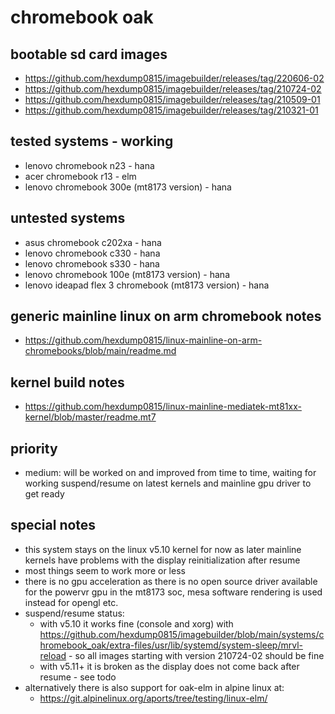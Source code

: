 # chromebook oak

## bootable sd card images

- https://github.com/hexdump0815/imagebuilder/releases/tag/220606-02
- https://github.com/hexdump0815/imagebuilder/releases/tag/210724-02
- https://github.com/hexdump0815/imagebuilder/releases/tag/210509-01
- https://github.com/hexdump0815/imagebuilder/releases/tag/210321-01

## tested systems - working

- lenovo chromebook n23 - hana
- acer chromebook r13 - elm
- lenovo chromebook 300e (mt8173 version) - hana

## untested systems

- asus chromebook c202xa - hana
- lenovo chromebook c330 - hana
- lenovo chromebook s330 - hana
- lenovo chromebook 100e (mt8173 version) - hana
- lenovo ideapad flex 3 chromebook (mt8173 version) - hana

## generic mainline linux on arm chromebook notes

- https://github.com/hexdump0815/linux-mainline-on-arm-chromebooks/blob/main/readme.md

## kernel build notes

- https://github.com/hexdump0815/linux-mainline-mediatek-mt81xx-kernel/blob/master/readme.mt7

## priority

- medium: will be worked on and improved from time to time, waiting for working suspend/resume on latest kernels and mainline gpu driver to get ready

## special notes

- this system stays on the linux v5.10 kernel for now as later mainline kernels have problems with the display reinitialization after resume
- most things seem to work more or less
- there is no gpu acceleration as there is no open source driver available for the powervr gpu in the mt8173 soc, mesa software rendering is used instead for opengl etc.
- suspend/resume status:
  - with v5.10 it works fine (console and xorg) with https://github.com/hexdump0815/imagebuilder/blob/main/systems/chromebook_oak/extra-files/usr/lib/systemd/system-sleep/mrvl-reload - so all images starting with version 210724-02 should be fine
  - with v5.11+ it is broken as the display does not come back after resume - see todo
- alternatively there is also support for oak-elm in alpine linux at:
  - https://git.alpinelinux.org/aports/tree/testing/linux-elm/
